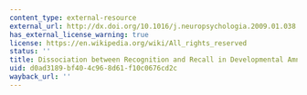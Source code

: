 ```yaml
---
content_type: external-resource
external_url: http://dx.doi.org/10.1016/j.neuropsychologia.2009.01.038
has_external_license_warning: true
license: https://en.wikipedia.org/wiki/All_rights_reserved
status: ''
title: Dissociation between Recognition and Recall in Developmental Amnesia
uid: d0ad3189-bf40-4c96-8d61-f10c0676cd2c
wayback_url: ''
---
```

